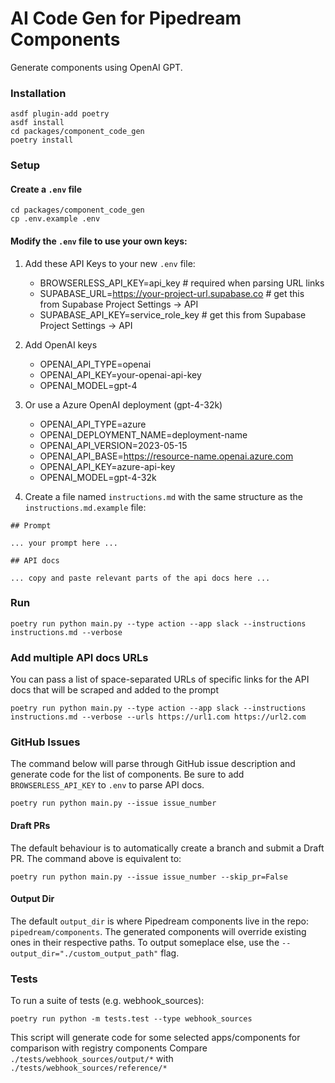 # AI Code Gen for Pipedream Components

Generate components using OpenAI GPT.


### Installation

```
asdf plugin-add poetry
asdf install
cd packages/component_code_gen
poetry install
```

### Setup

#### Create a `.env` file

```
cd packages/component_code_gen
cp .env.example .env
```

#### Modify the `.env` file to use your own keys:

1. Add these API Keys to your new `.env` file:

    - BROWSERLESS_API_KEY=api_key # required when parsing URL links
    - SUPABASE_URL=https://your-project-url.supabase.co # get this from Supabase Project Settings -> API
    - SUPABASE_API_KEY=service_role_key # get this from Supabase Project Settings -> API

2. Add OpenAI keys

    - OPENAI_API_TYPE=openai
    - OPENAI_API_KEY=your-openai-api-key
    - OPENAI_MODEL=gpt-4

3. Or use a Azure OpenAI deployment (gpt-4-32k)

    - OPENAI_API_TYPE=azure
    - OPENAI_DEPLOYMENT_NAME=deployment-name
    - OPENAI_API_VERSION=2023-05-15
    - OPENAI_API_BASE=https://resource-name.openai.azure.com
    - OPENAI_API_KEY=azure-api-key
    - OPENAI_MODEL=gpt-4-32k

5. Create a file named `instructions.md` with the same structure as the `instructions.md.example` file:

```
## Prompt

... your prompt here ...

## API docs

... copy and paste relevant parts of the api docs here ...
```


### Run

```
poetry run python main.py --type action --app slack --instructions instructions.md --verbose
```


### Add multiple API docs URLs

You can pass a list of space-separated URLs of specific links for the API docs that will be scraped and added to the prompt

```
poetry run python main.py --type action --app slack --instructions instructions.md --verbose --urls https://url1.com https://url2.com
```

### GitHub Issues

The command below will parse through GitHub issue description and generate code for the list of components.
Be sure to add `BROWSERLESS_API_KEY` to `.env` to parse API docs.

```
poetry run python main.py --issue issue_number
```

#### Draft PRs

The default behaviour is to automatically create a branch and submit a Draft PR. The command above is equivalent to:

```
poetry run python main.py --issue issue_number --skip_pr=False
```

#### Output Dir

The default `output_dir` is where Pipedream components live in the repo: `pipedream/components`. The generated components
will override existing ones in their respective paths. To output someplace else, use the `--output_dir="./custom_output_path"`
flag.

### Tests

To run a suite of tests (e.g. webhook_sources):

```
poetry run python -m tests.test --type webhook_sources
```

This script will generate code for some selected apps/components for comparison with registry components
Compare `./tests/webhook_sources/output/*` with `./tests/webhook_sources/reference/*`
